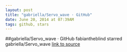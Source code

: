 ```yaml
---
layout: post
title: "gabriella/Servo_wave · GitHub"
date: June 20, 2014 at 07:39AM
tags: github, stars
---
```

##gabriella/Servo_wave · GitHub
fabiantheblind starred gabriella/Servo_wave
[link to source](http://ift.tt/1w1oF6q) 
